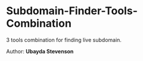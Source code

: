 # Subdomain-Finder-Tools-Combination
3 tools combination for finding live subdomain.









Author: **Ubayda Stevenson**
